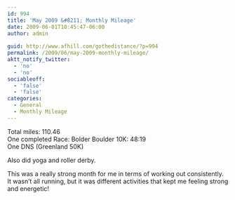 ```yaml
---
id: 994
title: 'May 2009 &#8211; Monthly Mileage'
date: 2009-06-01T10:45:47-06:00
author: admin
  
guid: http://www.afhill.com/gothedistance/?p=994
permalink: /2009/06/may-2009-monthly-mileage/
aktt_notify_twitter:
  - 'no'
  - 'no'
sociableoff:
  - 'false'
  - 'false'
categories:
  - General
  - Monthly Mileage
---
```

Total miles: 110.46  
One completed Race: Bolder Boulder 10K: 48:19  
One DNS (Greenland 50K)

Also did yoga and roller derby.

This was a really strong month for me in terms of working out consistently. It wasn&#8217;t all running, but it was different activities that kept me feeling strong and energetic!